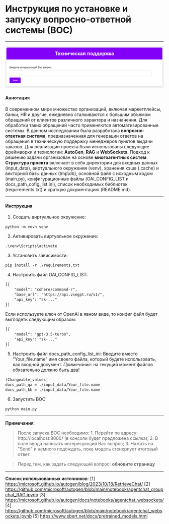 # Инструкция по установке и запуску вопросно-ответной системы (ВОС)
---
![photo](./images/main_form.PNG)
#### Аннотация
В современном мире множество организаций, включая маркетплейсы, банки, HR и другие, ежедневно сталкиваются с большим объемом обращений от клиентов различного характера и назначения. Для обработки таких обращений часто применяются автоматизированные системы. В данном исследовании была разработана __вопросно-ответная система__, предназначенная для генерации ответов на обращения в техническую поддержку менеджеров пунктов выдачи заказов. Для реализации проекта были использованы следующие фреймворки и технологии: __AutoGen__, __RAG__ и __WebSockets__. Подход к решению задачи организован на основе __многоагентных систем__. __Структура проекта__ включает в себя директории для входных данных (input_data), виртуального окружения (venv), хранения кэша (.cache) и векторной базы данных (tmp\db), основной файл с исходным кодом (main.py), конфигурационные файлы (OAI_CONFIG_LIST и docs_path_cofig_list.ini), список необходимых библиотек (requirements.txt) и краткую документацию (README.md).

---
#### Инструкция
1. Создать виртуальное окружение:
```
python -m vevn venv
```
2. Активировать виртуальное окружение:
```
.\venv\Scripts\activate
```
3. Установить зависимости:
```
pip install -r .\requirements.txt
```
4. Настроить файл OAI_CONFIG_LIST:
```
[{
    "model": "cohere/command-r",
    "base_url": "https://api.vsegpt.ru/v1/",
    "api_key": "sk-..."
}]
```
Если используете ключ от OpenAI в явном виде, то конфиг файл будет выглядеть следующим образом:
```
[{
    "model": "gpt-3.5-turbo",
    "api_key": "sk-..."
}]
```
5. Настроить файл docs_path_config_list_ini:
Введите вместо "Your_file.name" имя своего файла, который будете использовать, как входной документ.
_Примечание_: на текущий момент файлов обязательно должно быть два!
```
[Changeable_values]
docs_path_qa = ./input_data/Your_file.name
docs_path_kb = ./input_data/Your_file.name
```
6. Запустить ВОС:
```
python main.py
```
---
__Примечания__:
> После запуска ВОС необходимо: 
    1. Перейти по адресу: http://localhost:8000/ (в консоли будет предложена ссылка);
    2. В поле ввода написать интересующий Вас вопрос;
    3. Нажать на "Send" и немного подождать, пока модель сгенериует итоговый ответ.

> Перед тем, как задать следующий вопрос: __обновите страницу__
---
__Список использованных источников__:
[1] https://microsoft.github.io/autogen/blog/2023/10/18/RetrieveChat/
[2] https://github.com/microsoft/autogen/blob/main/notebook/agentchat_groupchat_RAG.ipynb
[3] https://microsoft.github.io/autogen/docs/notebooks/agentchat_websockets/
[4] https://github.com/microsoft/autogen/blob/main/notebook/agentchat_websockets.ipynb
[5] https://www.sbert.net/docs/pretrained_models.html